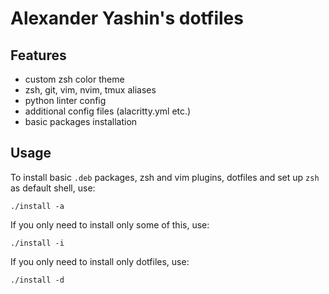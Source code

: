 # Alexander Yashin's dotfiles
## Features
- custom zsh color theme
- zsh, git, vim, nvim, tmux aliases
- python linter config
- additional config files (alacritty.yml etc.)
- basic packages installation

## Usage
To install basic `.deb` packages, zsh and vim plugins, dotfiles and set up `zsh` as default shell, use:
```
./install -a
```
If you only need to install only some of this, use:
```
./install -i
```
If you only need to install only dotfiles, use:
```
./install -d
```
